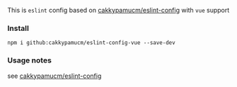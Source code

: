 This is `eslint` config based on [cakkypamucm/eslint-config](https://github.com/cakkypamucm/eslint-config) with `vue` support

### Install

```shell
npm i github:cakkypamucm/eslint-config-vue --save-dev
```

### Usage notes

see [cakkypamucm/eslint-config](https://github.com/cakkypamucm/eslint-config?tab=readme-ov-file#usage-notes)
